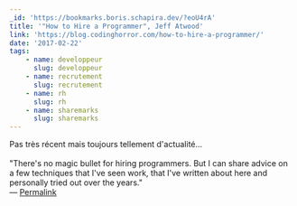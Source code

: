 ```yaml
---
_id: 'https://bookmarks.boris.schapira.dev/?eoU4rA'
title: '"How to Hire a Programmer", Jeff Atwood'
link: 'https://blog.codinghorror.com/how-to-hire-a-programmer/'
date: '2017-02-22'
tags:
    - name: developpeur
      slug: developpeur
    - name: recrutement
      slug: recrutement
    - name: rh
      slug: rh
    - name: sharemarks
      slug: sharemarks
---
```


Pas très récent mais toujours tellement d'actualité…<br /> <br /> &quot;There's
no magic bullet for hiring programmers. But I can share advice on a few
techniques that I've seen work, that I've written about here and personally
tried out over the years.&quot; <br>&#8212;
<a href="https://bookmarks.boris.schapira.dev/?eoU4rA" title="Permalink">Permalink</a>

